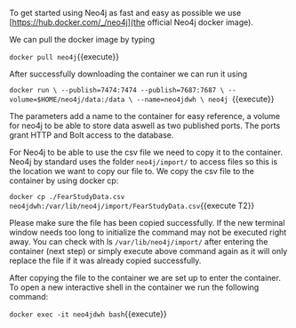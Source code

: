 To get started using Neo4j as fast and easy as possible we use [https://hub.docker.com/_/neo4j](the official Neo4j docker image).

We can pull the docker image by typing

`docker pull neo4j`{{execute}}

After successfully downloading the container we can run it using

`docker run \
    --publish=7474:7474 --publish=7687:7687 \
    --volume=$HOME/neo4j/data:/data \
    --name=neo4jdwh \
    neo4j
`{{execute}}

The parameters add a name to the container for easy reference, a volume for neo4j to be able to store data aswell as two published ports. The ports grant HTTP and Bolt access to the database.

For Neo4j to be able to use the csv file we need to copy it to the container. Neo4j by standard uses the folder ```neo4j/import/``` to access files so this is the location we want to copy our file to.
We copy the csv file to the container by using docker cp:

`docker cp ./FearStudyData.csv neo4jdwh:/var/lib/neo4j/import/FearStudyData.csv`{{execute T2}}

Please make sure the file has been copied successfully. If the new terminal window needs too long to initialize the command may not be executed right away. You can check with ls ```/var/lib/neo4j/import/``` after entering the container (next step) or simply execute above command again as it will only replace the file if it was already copied successfully.

After copying the file to the container we are set up to enter the container. To open a new interactive shell in the container we run the following command:

`docker exec -it neo4jdwh bash`{{execute}}

